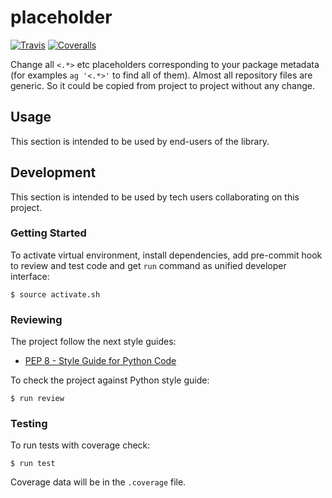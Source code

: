# placeholder

[![Travis](https://img.shields.io/travis/okfn/placeholder.svg)](https://travis-ci.org/okfn/placeholder)
[![Coveralls](http://img.shields.io/coveralls/okfn/placeholder.svg?branch=master)](https://coveralls.io/r/okfn/placeholder?branch=master)

Change all `<.*>` etc placeholders corresponding to your package metadata (for examples `ag '<.*>'` to find all of them). Almost all repository files are generic. So it could be copied
from project to project without any change.

## Usage

This section is intended to be used by end-users of the library.

## Development

This section is intended to be used by tech users collaborating
on this project.

### Getting Started

To activate virtual environment, install
dependencies, add pre-commit hook to review and test code
and get `run` command as unified developer interface:

```
$ source activate.sh
```

### Reviewing

The project follow the next style guides:
- [PEP 8 - Style Guide for Python Code](https://www.python.org/dev/peps/pep-0008/)

To check the project against Python style guide:

```
$ run review
```

### Testing

To run tests with coverage check:

```
$ run test
```

Coverage data will be in the `.coverage` file.
